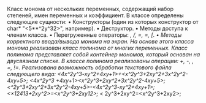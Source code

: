 Класс монома от нескольких переменных, содержащий набор степеней, имен переменных и коэффициент. В классе определены следующие сущности:
• Конструкторы (один из которых конструктор от char* "<5**^2y^32>", например).
• Деструктор.
• Методы доступа к членам класса.
• Перегруженные операторы: *, /, =, *=, [.
• Методы корректного ввода/вывода монома на экран.
На основе этого класса монома реализован класс
полинома от многих переменных. Класс полинома представляет собой контейнер мономов, который основан на двусвязном списке. В классе полинома реализованы операции: +, -, *, =, !=.
Реализована возможность обработки текстового файла следующего вида:
<4x^2y^3-xy^2+4xy+1>+<x^2y^3+2xy^2+3x^2y^2-4xy+5>;
<4x^2y^3 +4xy+1>*<x^2y^3+2xy^2+3x^2y^2-4xy+5>;
<*^2y^3+2xy^2+3x^2y^2-4xy+5>-<4x^2y^3-xy^2+4xy+1>;
<×12413+2xy^2>=<x^2y^3+2xy12>;
<* 2у^3+2xy^2=<x^2у^3+2xy2>;
